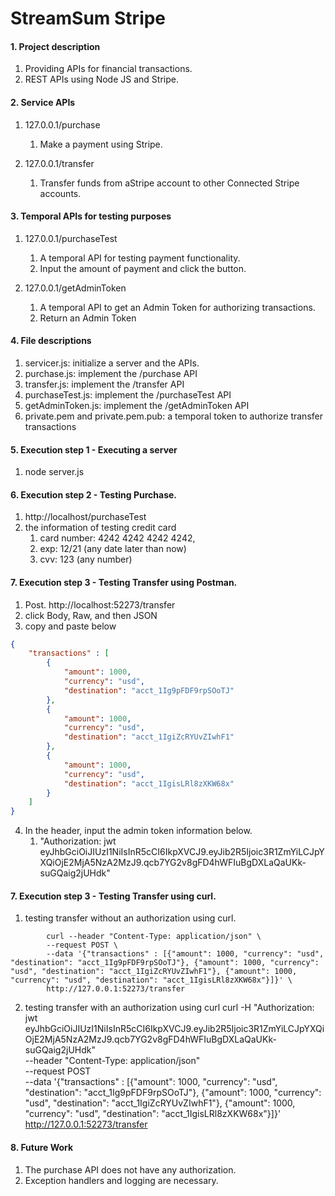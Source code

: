 # StreamSum Stripe

#### 1. Project description
1) Providing APIs for financial transactions. 
1) REST APIs using Node JS and Stripe.

#### 2. Service APIs
1) 127.0.0.1/purchase
    1) Make a payment using Stripe.

2) 127.0.0.1/transfer 
    1) Transfer funds from aStripe account to other Connected Stripe accounts.

#### 3. Temporal APIs for testing purposes
1) 127.0.0.1/purchaseTest
    1) A temporal API for testing payment functionality. 
    2) Input the amount of payment and click the button. 

2) 127.0.0.1/getAdminToken
    1) A temporal API to get an Admin Token for authorizing transactions.
    2) Return an Admin Token

#### 4. File descriptions
1) servicer.js: initialize a server and the APIs.
2) purchase.js: implement the /purchase API
3) transfer.js: implement the /transfer API
4) purchaseTest.js: implement the /purchaseTest API
5) getAdminToken.js: implement the /getAdminToken API
6) private.pem and private.pem.pub: a temporal token to authorize transfer transactions

#### 5. Execution step 1 - Executing a server
1) node server.js 

#### 6. Execution step 2 - Testing Purchase.
1) http://localhost/purchaseTest
2) the information of testing credit card
    1) card number: 4242 4242 4242 4242, 
    2) exp: 12/21 (any date later than now) 
    3) cvv: 123 (any number)

#### 7. Execution step 3 - Testing Transfer using Postman.
1) Post. http://localhost:52273/transfer
2) click Body, Raw, and then JSON
3) copy and paste below
```json
{
    "transactions" : [
        {
            "amount": 1000,
            "currency": "usd",
            "destination": "acct_1Ig9pFDF9rpSOoTJ"
        },
        {
            "amount": 1000,
            "currency": "usd",
            "destination": "acct_1IgiZcRYUvZIwhF1"
        },
        {
            "amount": 1000,
            "currency": "usd",
            "destination": "acct_1IgisLRl8zXKW68x"
        }
    ]
}
```
4) In the header, input the admin token information below. 
    1) "Authorization: jwt eyJhbGciOiJIUzI1NiIsInR5cCI6IkpXVCJ9.eyJib2R5Ijoic3R1ZmYiLCJpYXQiOjE2MjA5NzA2MzJ9.qcb7YG2v8gFD4hWFIuBgDXLaQaUKk-suGQaig2jUHdk"

#### 7. Execution step 3 - Testing Transfer using curl.
1) testing transfer without an authorization using curl.
```
        curl --header "Content-Type: application/json" \
        --request POST \
        --data '{"transactions" : [{"amount": 1000, "currency": "usd", "destination": "acct_1Ig9pFDF9rpSOoTJ"}, {"amount": 1000, "currency": "usd", "destination": "acct_1IgiZcRYUvZIwhF1"}, {"amount": 1000, "currency": "usd", "destination": "acct_1IgisLRl8zXKW68x"}]}' \
        http://127.0.0.1:52273/transfer
```
2) testing transfer with an authorization using curl
        curl -H "Authorization: jwt eyJhbGciOiJIUzI1NiIsInR5cCI6IkpXVCJ9.eyJib2R5Ijoic3R1ZmYiLCJpYXQiOjE2MjA5NzA2MzJ9.qcb7YG2v8gFD4hWFIuBgDXLaQaUKk-suGQaig2jUHdk" \
        --header "Content-Type: application/json" \
        --request POST \
        --data '{"transactions" : [{"amount": 1000, "currency": "usd", "destination": "acct_1Ig9pFDF9rpSOoTJ"}, {"amount": 1000, "currency": "usd", "destination": "acct_1IgiZcRYUvZIwhF1"}, {"amount": 1000, "currency": "usd", "destination": "acct_1IgisLRl8zXKW68x"}]}' \
        http://127.0.0.1:52273/transfer


#### 8. Future Work
1) The purchase API does not have any authorization. 
2) Exception handlers and logging are necessary.
